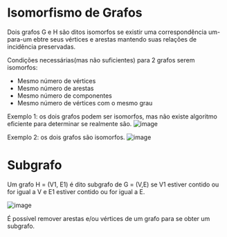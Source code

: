# Isomorfismo de Grafos

Dois grafos G e H são ditos isomorfos se existir uma correspondência um-para-um ebtre seus vértices e arestas mantendo suas relações de incidência preservadas. 

Condições necessárias(mas não suficientes) para 2 grafos serem isomorfos: 
- Mesmo número de vértices
- Mesmo número de arestas
- Mesmo número de componentes
- Mesmo número de vértices com o mesmo grau

Exemplo 1: os dois grafos podem ser isomorfos, mas não existe algoritmo eficiente para determinar se realmente são. 
![image](https://user-images.githubusercontent.com/89612369/226103652-d88ade71-629b-4da0-b4de-57301c51d8cd.png)

Exemplo 2: os dois grafos são isomorfos. 
![image](https://user-images.githubusercontent.com/89612369/226103721-6bf501ad-d2ba-4ceb-a2b4-736772b39599.png)

# Subgrafo

Um grafo H = (V1, E1) é dito subgrafo de G = (V,E) se V1 estiver contido ou for igual a V e E1 estiver contido ou for igual a E. 

![image](https://user-images.githubusercontent.com/89612369/226104508-5a6b0f32-7b8f-4af6-8e92-b1b3ce88c9ed.png)

É possível remover arestas e/ou vértices de um grafo para se obter um subgrafo. 
